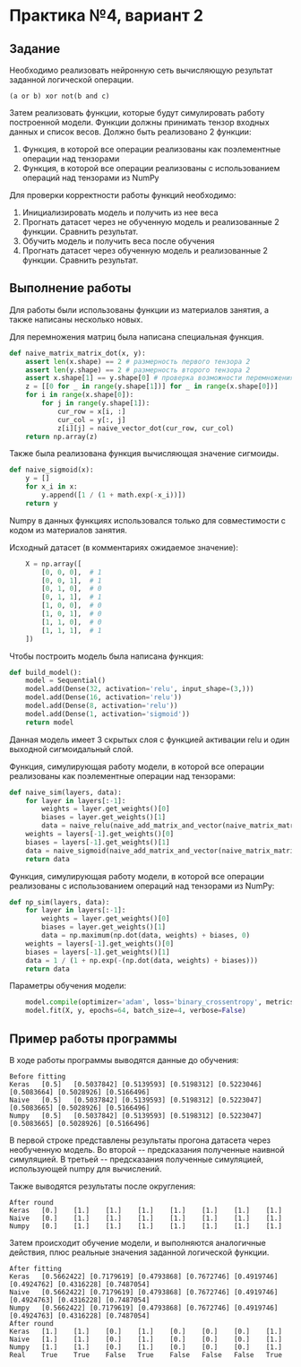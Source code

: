 # Практика №4, вариант 2

## Задание

Необходимо реализовать нейронную сеть вычисляющую результат заданной логической операции. 

`(a or b) xor not(b and c)`

Затем реализовать функции, которые будут симулировать работу построенной модели. 
Функции должны принимать тензор входных данных и список весов.
Должно быть реализовано 2 функции:

1. Функция, в которой все операции реализованы как поэлементные операции над тензорами
2. Функция, в которой все операции реализованы с использованием операций над тензорами из NumPy

Для проверки корректности работы функций необходимо:

1. Инициализировать модель и получить из нее веса
2. Прогнать датасет через не обученную модель и реализованные 2 функции. Сравнить результат.
3. Обучить модель и получить веса после обучения
4. Прогнать датасет через обученную модель и реализованные 2 функции. Сравнить результат.

## Выполнение работы

Для работы были использованы функции из материалов занятия, а также написаны несколько новых.

Для перемножения матриц была написана специальная функция.
```python
def naive_matrix_matrix_dot(x, y):
    assert len(x.shape) == 2 # размерность первого тензора 2
    assert len(y.shape) == 2 # размерность второго тензора 2
    assert x.shape[1] == y.shape[0] # проверка возможности перемножения тензоров
    z = [[0 for _ in range(y.shape[1])] for _ in range(x.shape[0])]
    for i in range(x.shape[0]):
        for j in range(y.shape[1]):
            cur_row = x[i, :]
            cur_col = y[:, j]
            z[i][j] = naive_vector_dot(cur_row, cur_col)
    return np.array(z)
```

Также была реализована функция вычисляющая значение сигмоиды.

```python
def naive_sigmoid(x):
    y = []
    for x_i in x:
        y.append([1 / (1 + math.exp(-x_i))])
    return y
```

Numpy в данных функциях использовался только для совместимости с кодом из материалов занятия.

Исходный датасет (в комментариях ожидаемое значение):

```python
    X = np.array([
        [0, 0, 0],  # 1
        [0, 0, 1],  # 1
        [0, 1, 0],  # 0
        [0, 1, 1],  # 1
        [1, 0, 0],  # 0
        [1, 0, 1],  # 0
        [1, 1, 0],  # 0
        [1, 1, 1],  # 1
    ])
```

Чтобы построить модель была написана функция:

```python
def build_model():
    model = Sequential()
    model.add(Dense(32, activation='relu', input_shape=(3,)))
    model.add(Dense(16, activation='relu'))
    model.add(Dense(8, activation='relu'))
    model.add(Dense(1, activation='sigmoid'))
    return model
```

Данная модель имеет 3 скрытых слоя с функцией активации relu и один выходной сигмоидальный слой.

Функция, симулирующая работу модели, в которой все операции реализованы как поэлементные операции над тензорами:

```python
def naive_sim(layers, data):
    for layer in layers[:-1]:
        weights = layer.get_weights()[0]
        biases = layer.get_weights()[1]
        data = naive_relu(naive_add_matrix_and_vector(naive_matrix_matrix_dot(data, weights), biases))
    weights = layers[-1].get_weights()[0]
    biases = layers[-1].get_weights()[1]
    data = naive_sigmoid(naive_add_matrix_and_vector(naive_matrix_matrix_dot(data, weights), biases))
    return data
```

Функция, симулирующая работу модели, в которой все операции реализованы с использованием операций над тензорами из NumPy:

```python
def np_sim(layers, data):
    for layer in layers[:-1]:
        weights = layer.get_weights()[0]
        biases = layer.get_weights()[1]
        data = np.maximum(np.dot(data, weights) + biases, 0)
    weights = layers[-1].get_weights()[0]
    biases = layers[-1].get_weights()[1]
    data = 1 / (1 + np.exp(-(np.dot(data, weights) + biases)))
    return data
```

Параметры обучения модели:

```python
    model.compile(optimizer='adam', loss='binary_crossentropy', metrics=['accuracy'])
    model.fit(X, y, epochs=64, batch_size=4, verbose=False)
```

## Пример работы программы

В ходе работы программы выводятся данные до обучения:

```
Before fitting
Keras	[0.5]	[0.5037842]	[0.5139593]	[0.5198312]	[0.5223046]	[0.5083664]	[0.5028926]	[0.5166496]
Naive	[0.5]	[0.5037842]	[0.5139593]	[0.5198312]	[0.5223047]	[0.5083665]	[0.5028926]	[0.5166496]
Numpy	[0.5]	[0.5037842]	[0.5139593]	[0.5198312]	[0.5223047]	[0.5083665]	[0.5028926]	[0.5166496]
```

В первой строке представлены результаты прогона датасета через необученную модель.
Во второй -- предсказания полученные наивной симуляцией.
В третьей -- предсказания полученные симуляцией, использующей numpy для вычислений. 

Также выводятся результаты после округления:

```
After round
Keras	[0.]	[1.]	[1.]	[1.]	[1.]	[1.]	[1.]	[1.]
Naive	[0.]	[1.]	[1.]	[1.]	[1.]	[1.]	[1.]	[1.]
Numpy	[0.]	[1.]	[1.]	[1.]	[1.]	[1.]	[1.]	[1.]
```

Затем происходит обучение модели, и выполняются аналогичные действия, плюс реальные значения заданной логической функции.

```
After fitting
Keras	[0.5662422]	[0.7179619]	[0.4793868]	[0.7672746]	[0.4919746]	[0.4924762]	[0.4316228]	[0.7487054]
Naive	[0.5662422]	[0.7179619]	[0.4793868]	[0.7672746]	[0.4919746]	[0.4924763]	[0.4316228]	[0.7487054]
Numpy	[0.5662422]	[0.7179619]	[0.4793868]	[0.7672746]	[0.4919746]	[0.4924763]	[0.4316228]	[0.7487054]
After round
Keras	[1.]	[1.]	[0.]	[1.]	[0.]	[0.]	[0.]	[1.]
Naive	[1.]	[1.]	[0.]	[1.]	[0.]	[0.]	[0.]	[1.]
Numpy	[1.]	[1.]	[0.]	[1.]	[0.]	[0.]	[0.]	[1.]
Real	True	True	False	True	False	False	False	True
```
